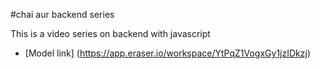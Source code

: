 #chai aur backend series

This is a video series on backend with javascript

- [Model link] (https://app.eraser.io/workspace/YtPqZ1VogxGy1jzIDkzj)